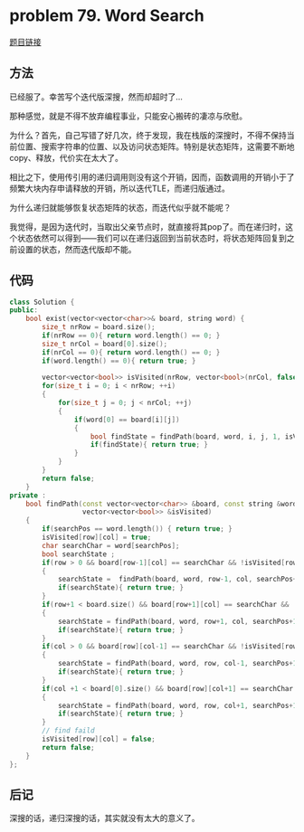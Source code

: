 # problem 79. Word Search

[题目链接](https://leetcode.com/problems/word-search/)

## 方法

已经服了。幸苦写个迭代版深搜，然而却超时了...

那种感觉，就是不得不放弃编程事业，只能安心搬砖的凄凉与欣慰。

为什么？首先，自己写错了好几次，终于发现，我在栈版的深搜时，不得不保持当前位置、搜索字符串的位置、以及访问状态矩阵。特别是状态矩阵，这需要不断地copy、释放，代价实在太大了。

相比之下，使用传引用的递归调用则没有这个开销，因而，函数调用的开销小于了频繁大块内存申请释放的开销，所以迭代TLE，而递归版通过。

为什么递归就能够恢复状态矩阵的状态，而迭代似乎就不能呢？

我觉得，是因为迭代时，当取出父亲节点时，就直接将其pop了。而在递归时，这个状态依然可以得到——我们可以在递归返回到当前状态时，将状态矩阵回复到之前设置的状态，然而迭代版却不能。

## 代码

```C++
class Solution {
public:
    bool exist(vector<vector<char>>& board, string word) {
        size_t nrRow = board.size();
        if(nrRow == 0){ return word.length() == 0; }
        size_t nrCol = board[0].size();
        if(nrCol == 0){ return word.length() == 0; }
        if(word.length() == 0){ return true; }
        
        vector<vector<bool>> isVisited(nrRow, vector<bool>(nrCol, false));
        for(size_t i = 0; i < nrRow; ++i)
        {
            for(size_t j = 0; j < nrCol; ++j)
            {
                if(word[0] == board[i][j])
                {
                    bool findState = findPath(board, word, i, j, 1, isVisited);
                    if(findState){ return true; }
                }
            }
        }
        return false;
    }
private :
    bool findPath(const vector<vector<char>> &board, const string &word, size_t row, size_t col, size_t searchPos, 
                  vector<vector<bool>> &isVisited)
    {
        if(searchPos == word.length()) { return true; }
        isVisited[row][col] = true;
        char searchChar = word[searchPos];
        bool searchState ;
        if(row > 0 && board[row-1][col] == searchChar && !isVisited[row-1][col])
        {
            searchState =  findPath(board, word, row-1, col, searchPos+1, isVisited);
            if(searchState){ return true; }
        }
        if(row+1 < board.size() && board[row+1][col] == searchChar && !isVisited[row+1][col])
        {
            searchState = findPath(board, word, row+1, col, searchPos+1, isVisited);
            if(searchState){ return true; }
        }
        if(col > 0 && board[row][col-1] == searchChar && !isVisited[row][col-1])
        {
            searchState = findPath(board, word, row, col-1, searchPos+1, isVisited);
            if(searchState){ return true; }
        }
        if(col +1 < board[0].size() && board[row][col+1] == searchChar && !isVisited[row][col+1])
        {
            searchState = findPath(board, word, row, col+1, searchPos+1, isVisited);
            if(searchState){ return true; }
        }
        // find faild
        isVisited[row][col] = false;
        return false;
    }
};
```

## 后记

深搜的话，递归深搜的话，其实就没有太大的意义了。